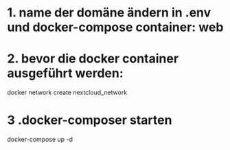 # 1. name der domäne ändern in .env und docker-compose container: web

# 2. bevor die docker container ausgeführt werden:
docker network create nextcloud_network

# 3 .docker-composer starten
docker-compose up -d
